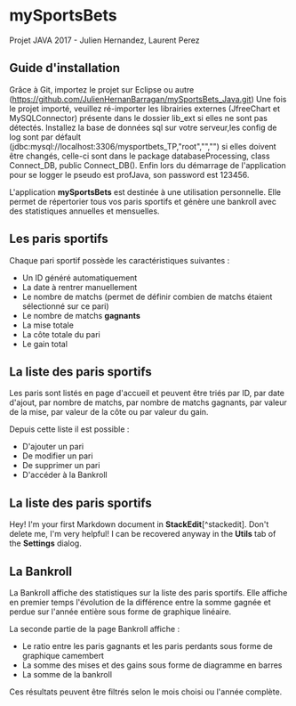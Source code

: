 mySportsBets
===================
Projet JAVA 2017 - 
Julien Hernandez, Laurent Perez



Guide d'installation
-------------
Grâce à Git, importez le projet sur Eclipse ou autre (https://github.com/JulienHernanBarragan/mySportsBets_Java.git)
Une fois le projet importé, veuillez ré-importer les librairies externes (JfreeChart et MySQLConnector) présente dans le dossier lib_ext si elles ne sont pas détectés.
Installez la base de données sql sur votre serveur,les config de log sont par défault (jdbc:mysql://localhost:3306/mysportbets_TP,"root","","") si elles doivent être changés, celle-ci sont dans le package databaseProcessing, class Connect_DB, public Connect_DB().
Enfin lors du démarrage de l'application pour se logger le pseudo est profJava, son password est 123456.


L'application **mySportsBets** est destinée à une utilisation personnelle. Elle permet de répertorier tous vos paris sportifs et génère une bankroll avec des statistiques annuelles et mensuelles. 

Les paris sportifs
-------------
Chaque pari sportif possède les caractéristiques suivantes :

 - Un ID généré automatiquement
 - La date à rentrer manuellement
 - Le nombre de matchs (permet de définir combien de matchs étaient sélectionné sur ce pari)
 - Le nombre de matchs **gagnants**
 - La mise totale
 - La côte totale du pari
 - Le gain total
  
La liste des paris sportifs
-------------
Les paris sont listés en page d'accueil et peuvent être triés par ID, par date d'ajout, par nombre de matchs, par nombre de matchs gagnants, par valeur de la mise, par valeur de la côte ou par valeur du gain. 

Depuis cette liste il est possible : 

 - D'ajouter un pari
 - De modifier un pari
 - De supprimer un pari
 - D'accéder à la Bankroll


La liste des paris sportifs
-------------
Hey! I'm your first Markdown document in **StackEdit**[^stackedit]. Don't delete me, I'm very helpful! I can be recovered anyway in the **Utils** tab of the <i class="icon-cog"></i> **Settings** dialog.

La Bankroll
-------------

La Bankroll affiche des statistiques sur la liste des paris sportifs. Elle affiche en premier temps l'évolution de la différence entre la somme gagnée et perdue sur l'année entière sous forme de graphique linéaire. 

La seconde partie de la page Bankroll affiche :

 - Le ratio entre les paris gagnants et les paris perdants sous forme de graphique camembert
 - La somme des mises et des gains sous forme de diagramme en barres
 - La somme de la bankroll 

Ces résultats peuvent être filtrés selon le mois choisi ou l'année complète.
